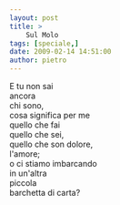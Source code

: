 ```yaml
---
layout: post
title: >
    Sul Molo
tags: [speciale,]
date: 2009-02-14 14:51:00
author: pietro
---
```

E tu non sai<br/>ancora<br/>chi sono,<br/>cosa significa per me<br/>quello che fai<br/>quello che sei,<br/>quello che son dolore,<br/>l'amore;<br/>o ci stiamo imbarcando<br/>in un'altra<br/>piccola<br/>barchetta di carta?
